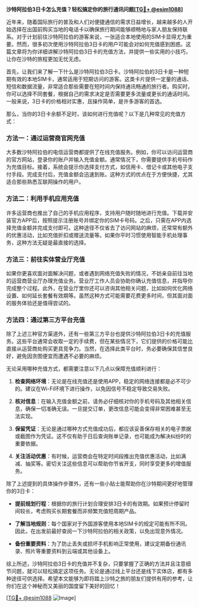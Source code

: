 **沙特阿拉伯3日卡怎么充值？轻松搞定你的旅行通讯问题[[TG💪+ @esim1088](https://t.me/s/esim1088)]**

近年来，随着国际旅行的普及和人们对便捷通信的需求日益增长，越来越多的人开始选择在出国前购买当地的电话卡以确保旅行期间能够顺畅地与家人朋友保持联系。对于计划前往沙特阿拉伯的游客来说，一张适合本地使用的SIM卡显得尤为重要。然而，很多初次使用沙特阿拉伯3日卡的用户可能会对如何充值感到困惑。这篇文章将为你详细讲解沙特阿拉伯3日卡的充值方法，并提供一些实用的小技巧，让你在沙特的旅程更加无忧无虑。

首先，让我们来了解一下什么是沙特阿拉伯3日卡。沙特阿拉伯的3日卡是一种短期有效的本地SIM卡，通常适用于短期访问的游客。这类卡片提供一定量的通话、短信和数据流量，非常适合那些需要在短时间内保持通讯畅通的旅行者。购买时，你可以选择不同套餐，根据自己的需求决定是否需要更多流量或更长的通话时间。一般来说，3日卡的价格相对实惠，且操作简单，是许多游客的首选。

那么，当你的3日卡余额不足时，该如何进行充值呢？以下是几种常见的充值方式：

### 方法一：通过运营商官网充值

大多数沙特阿拉伯的电信运营商都提供了在线充值服务。例如，你可以访问运营商的官方网站，登录你的账户并输入充值金额。通常情况下，你需要提供手机号码作为充值目标。接着，系统会提示你选择支付方式，如信用卡、借记卡或其他电子支付手段。完成支付后，充值金额会迅速到账。这种方式的优点在于方便快捷，尤其适合那些熟悉互联网操作的用户。

### 方法二：利用手机应用充值

许多运营商也推出了自己的手机应用程序，支持用户随时随地进行充值。下载并安装官方APP后，按照提示注册账号并绑定你的SIM卡号码。之后，只需在APP内选择充值金额并完成支付即可。这种途径不仅省去了访问网站的麻烦，还常常有额外的优惠活动，比如充值折扣或赠送流量等。如果你平时习惯使用智能手机处理事务，这种方法无疑是最直接的选择。

### 方法三：前往实体营业厅充值

如果你更喜欢面对面解决问题，或者遇到网络充值失败的情况，不妨亲自前往当地的运营商营业厅办理充值业务。营业厅工作人员会协助你确认充值信息，并指导你完成整个过程。此外，在营业厅里你还可以咨询其他相关问题，比如如何优化网络设置、如何延长套餐有效期等。虽然这种方式可能需要花费更多时间，但其面对面的服务体验还是值得尝试的。

### 方法四：通过第三方平台充值

除了上述三种官方渠道外，还有一些第三方平台也提供沙特阿拉伯3日卡的充值服务。这些平台通常会收取一定的手续费，但在某些情况下，它们提供的价格可能比直接从运营商处购买更具竞争力。当然，在选择此类平台时，务必要确保其信誉良好，避免因贪图便宜而遭遇不必要的麻烦。

无论采用哪种充值方式，都需要注意以下几点以保障充值顺利进行：

1. **检查网络环境**：无论是在线充值还是使用APP，稳定的网络连接都是必不可少的。建议在Wi-Fi环境下进行操作，以免因信号不稳定导致交易失败。
   
2. **核对信息**：在输入充值金额之前，请务必仔细核对你的手机号码及其他相关信息，确保一切准确无误。一旦提交订单，更改信息可能会变得非常困难甚至无法实现。

3. **保留凭证**：无论是通过哪种方式充值成功后，都应该妥善保存相关的电子票据或截图作为凭证。这不仅有助于日后查询账单记录，也可能成为解决纠纷时的重要依据。

4. **关注活动优惠**：有时候，运营商会在特定时间段推出充值优惠活动，比如满减、抽奖等。密切关注这些信息可以帮助你节省开支，同时享受更多的增值服务。

除了上述提到的具体操作步骤外，还有一些小贴士能帮助你在沙特期间更好地管理你的3日卡：

- **提前规划行程**：根据你的旅行计划合理安排3日卡的有效期。如果预计停留时间较长，考虑购买长期套餐而非频繁充值短周期产品。
  
- **了解当地规则**：每个国家对于外国游客使用本地SIM卡的规定可能有所不同。因此，在出发前最好查阅一下沙特阿拉伯的相关政策，以免出现意外情况。

- **备份重要资料**：为了防止丢失或损坏手机影响正常使用，建议定期备份通讯录、照片等重要资料到云端或其他设备上。

综上所述，沙特阿拉伯3日卡的充值并不复杂，只要掌握了正确的方法并且注意细节问题，就可以轻松搞定这项任务。无论是通过线上平台还是线下实体店，都有多种途径可供选择。希望本文能够为即将踏上沙特之旅的朋友们提供有用的参考，让你们在这个神秘而又美丽的国度留下美好的回忆！

[[TG💪+ @esim1088](https://t.me/s/esim1088) ![Image](https://i.postimg.cc/4NQfJmqS/Snipaste-2025-05-13-00-14-12.png)]